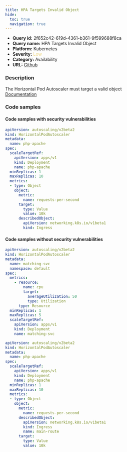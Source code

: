 ```yaml
---
title: HPA Targets Invalid Object
hide:
  toc: true
  navigation: true
---
```


<style>
  .highlight .hll {
    background-color: #ff171742;
  }
  .md-content {
    max-width: 1100px;
    margin: 0 auto;
  }
</style>

-   **Query id:** 2f652c42-619d-4361-b361-9f599688f8ca
-   **Query name:** HPA Targets Invalid Object
-   **Platform:** Kubernetes
-   **Severity:** <span style="color:#edd57e">Low</span>
-   **Category:** Availability
-   **URL:** [Github](https://github.com/Checkmarx/kics/tree/master/assets/queries/k8s/hpa_targets_invalid_object)

### Description
The Horizontal Pod Autoscaler must target a valid object<br>
[Documentation](https://kubernetes.io/docs/tasks/run-application/horizontal-pod-autoscale-walkthrough/)

### Code samples
#### Code samples with security vulnerabilities
```yaml title="Positive test num. 1 - yaml file" hl_lines="12"
apiVersion: autoscaling/v2beta2
kind: HorizontalPodAutoscaler
metadata:
  name: php-apache
spec:
  scaleTargetRef:
    apiVersion: apps/v1
    kind: Deployment
    name: php-apache
  minReplicas: 1
  maxReplicas: 10
  metrics:
  - type: Object
    object:
      metric:
        name: requests-per-second
      target:
        type: Value
        value: 10k
      describedObject:
        apiVersion: networking.k8s.io/v1beta1
        kind: Ingress

```


#### Code samples without security vulnerabilities
```yaml title="Negative test num. 1 - yaml file"
apiVersion: autoscaling/v2beta2
kind: HorizontalPodAutoscaler
metadata:
  name: matching-svc
  namespace: default
spec:
  metrics:
    - resource:
        name: cpu
        target:
          averageUtilization: 50
          type: Utilization
      type: Resource
  minReplicas: 1
  maxReplicas: 5
  scaleTargetRef:
    apiVersion: apps/v1
    kind: Deployment
    name: matching-svc

```
```yaml title="Negative test num. 2 - yaml file"
apiVersion: autoscaling/v2beta2
kind: HorizontalPodAutoscaler
metadata:
  name: php-apache
spec:
  scaleTargetRef:
    apiVersion: apps/v1
    kind: Deployment
    name: php-apache
  minReplicas: 1
  maxReplicas: 10
  metrics:
  - type: Object
    object:
      metric:
        name: requests-per-second
      describedObject:
        apiVersion: networking.k8s.io/v1beta1
        kind: Ingress
        name: main-route
      target:
        type: Value
        value: 10k

```
